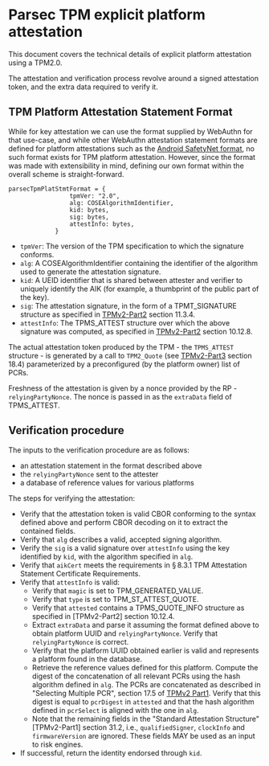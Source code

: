 # Parsec TPM explicit platform attestation

This document covers the technical details of explicit platform attestation
using a TPM2.0.

The attestation and verification process revolve around a signed attestation
token, and the extra data required to verify it.

## TPM Platform Attestation Statement Format

While for key attestation we can use the format supplied by WebAuthn for that
use-case, and while other WebAuthn attestation statement formats are defined for
platform attestations such as the [Android SafetyNet
format](https://www.w3.org/TR/webauthn-2/#sctn-android-safetynet-attestation),
no such format exists for TPM platform attestation. However, since the format
was made with extensibility in mind, defining our own format within the overall
scheme is straight-forward.

```
parsecTpmPlatStmtFormat = {
                 tpmVer: "2.0",
                 alg: COSEAlgorithmIdentifier,
                 kid: bytes,
                 sig: bytes,
                 attestInfo: bytes,
             }
```

- `tpmVer`: The version of the TPM specification to which the signature
   conforms.
- `alg`: A COSEAlgorithmIdentifier containing the identifier of the algorithm
   used to generate the attestation signature.
- `kid`: A UEID identifier that is shared between attester and verifier to
   uniquely identify the AIK (for example, a thumbprint of the public part of
   the key).
- `sig`: The attestation signature, in the form of a TPMT_SIGNATURE structure as
   specified in
   [TPMv2-Part2](https://trustedcomputinggroup.org/wp-content/uploads/TCG_TPM2_r1p59_Part2_Structures_pub.pdf)
   section 11.3.4.
- `attestInfo`: The TPMS_ATTEST structure over which the above signature was
   computed, as specified in
   [TPMv2-Part2](https://trustedcomputinggroup.org/wp-content/uploads/TCG_TPM2_r1p59_Part2_Structures_pub.pdf)
   section 10.12.8.

The actual attestation token produced by the TPM - the `TPMS_ATTEST` structure -
is generated by a call to `TPM2_Quote` (see
[TPMv2-Part3](https://trustedcomputinggroup.org/wp-content/uploads/TCG_TPM2_r1p59_Part3_Commands_pub.pdf)
section 18.4) parameterized by a preconfigured (by the platform owner) list of
PCRs.

Freshness of the attestation is given by a nonce provided by the RP -
`relyingPartyNonce`. The nonce is passed in as the `extraData` field of
TPMS_ATTEST.

## Verification procedure

The inputs to the verification procedure are as follows:

- an attestation statement in the format described above
- the `relyingPartyNonce` sent to the attester
- a database of reference values for various platforms

The steps for verifying the attestation:

- Verify that the attestation token is valid CBOR conforming to the syntax
   defined above and perform CBOR decoding on it to extract the contained
   fields.
- Verify that `alg` describes a valid, accepted signing algorithm.
- Verify the `sig` is a valid signature over `attestInfo` using the key identified
   by `kid`, with the algorithm specified in `alg`.
- Verify that `aikCert` meets the requirements in § 8.3.1 TPM Attestation
   Statement Certificate Requirements.
- Verify that `attestInfo` is valid:
   - Verify that `magic` is set to TPM_GENERATED_VALUE.
   - Verify that `type` is set to TPM_ST_ATTEST_QUOTE.
   - Verify that `attested` contains a TPMS_QUOTE_INFO structure as specified in
      [TPMv2-Part2] section 10.12.4.
   - Extract `extraData` and parse it assuming the format defined above to
      obtain platform UUID and `relyingPartyNonce`. Verify that
      `relyingPartyNonce` is correct.
   - Verify that the platform UUID obtained earlier is valid and represents a
      platform found in the database.
   - Retrieve the reference values defined for this platform. Compute the digest
      of the concatenation of all relevant PCRs using the hash algorithm defined
      in `alg`. The PCRs are concatenated as described in "Selecting Multiple
      PCR", section 17.5 of [TPMv2
      Part1](https://trustedcomputinggroup.org/wp-content/uploads/TCG_TPM2_r1p59_Part1_Architecture_pub.pdf).
      Verify that this digest is equal to `pcrDigest` in `attested` and that the
      hash algorithm defined in `pcrSelect` is aligned with the one in `alg`.
   - Note that the remaining fields in the "Standard Attestation Structure"
      [TPMv2-Part1] section 31.2, i.e., `qualifiedSigner`, `clockInfo` and
      `firmwareVersion` are ignored. These fields MAY be used as an input to
      risk engines.
- If successful, return the identity endorsed through `kid`.
